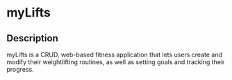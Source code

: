 # myLifts

## Description
<p> myLifts is a CRUD, web-based fitness application that lets users create and modify their weightlifting
routines, as well as setting goals and tracking their progress.<p>
